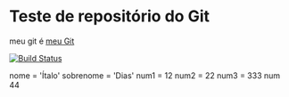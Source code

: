 # Teste de repositório do Git

meu git é [meu Git](https://github.com/italodg9/repositorio_git)

[![Build Status](https://app.travis-ci.com/italodg9/repositorio_git.svg?branch=master)](https://app.travis-ci.com/italodg9/repositorio_git)

nome = 'Ítalo'
sobrenome = 'Dias'
num1 = 12
num2 = 22
num3 = 333
num 44